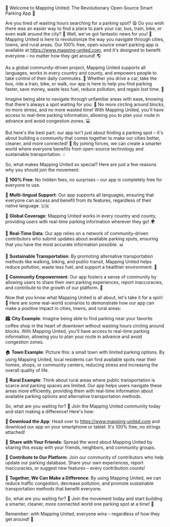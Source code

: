 🎉 Welcome to Mapping United: The Revolutionary Open-Source Smart Parking App 🚀

Are you tired of wasting hours searching for a parking spot? 😩 Do you wish there was an easier way to find a place to park your car, bus, train, bike, or even walk around the city? 👣 Well, we've got fantastic news for you! 📢 Mapping United is here to revolutionize the way you navigate through cities, towns, and rural areas. Our 100% free, open-source smart parking app is available at https://www.mapping-united.com, and it's designed to benefit everyone – no matter how they get around! 🌎

As a global community-driven project, Mapping United supports all languages, works in every country and county, and empowers people to take control of their daily commutes. 🌟 Whether you drive a car, take the bus, ride a train, bike, or walk, our app is here to help you find parking faster, save money, waste less fuel, reduce pollution, and regain lost time. 💪

Imagine being able to navigate through unfamiliar areas with ease, knowing that there's always a spot waiting for you. 📍 No more circling around blocks, no more stress, and no more wasted time! With Mapping United, you'll have access to real-time parking information, allowing you to plan your route in advance and avoid congestion zones. 💻

But here's the best part: our app isn't just about finding a parking spot – it's about building a community that comes together to make our cities better, cleaner, and more connected! 🌆 By joining forces, we can create a smarter world where everyone benefits from open-source technology and sustainable transportation. 💡

So, what makes Mapping United so special? Here are just a few reasons why you should join the movement:

🔹 **100% Free**: No hidden fees, no surprises – our app is completely free for everyone to use.

🔹 **Multi-lingual Support**: Our app supports all languages, ensuring that everyone can access and benefit from its features, regardless of their native language. 🇺🇳

🔹 **Global Coverage**: Mapping United works in every country and county, providing users with real-time parking information wherever they go! 🌍

🔹 **Real-Time Data**: Our app relies on a network of community-driven contributors who submit updates about available parking spots, ensuring that you have the most accurate information possible. 📊

🔹 **Sustainable Transportation**: By promoting alternative transportation methods like walking, biking, and public transit, Mapping United helps reduce pollution, waste less fuel, and support a healthier environment. 🌿

🔹 **Community Empowerment**: Our app fosters a sense of community by allowing users to share their own parking experiences, report inaccuracies, and contribute to the growth of our platform. 👥

Now that you know what Mapping United is all about, let's take it for a spin! 🚗 Here are some real-world scenarios to demonstrate how our app can make a positive impact in cities, towns, and rural areas:

🏙️ **City Example**: Imagine being able to find parking near your favorite coffee shop in the heart of downtown without wasting hours circling around blocks. With Mapping United, you'll have access to real-time parking information, allowing you to plan your route in advance and avoid congestion zones.

🏠 **Town Example**: Picture this: a small town with limited parking options. By using Mapping United, local residents can find available spots near their homes, shops, or community centers, reducing stress and increasing the overall quality of life.

🌳 **Rural Example**: Think about rural areas where public transportation is scarce and parking spaces are limited. Our app helps users navigate these areas more efficiently, providing them with real-time information about available parking options and alternative transportation methods.

So, what are you waiting for? 🤔 Join the Mapping United community today and start making a difference! Here's how:

📲 **Download the App**: Head over to https://www.mapping-united.com and download our app on your smartphone or tablet. It's 100% free, no strings attached!

💬 **Share with Your Friends**: Spread the word about Mapping United by sharing this essay with your friends, neighbors, and community groups.

👥 **Contribute to Our Platform**: Join our community of contributors who help update our parking database. Share your own experiences, report inaccuracies, or suggest new features – every contribution counts!

💪 **Together, We Can Make a Difference**: By using Mapping United, we can reduce traffic congestion, decrease pollution, and promote sustainable transportation methods that benefit everyone.

So, what are you waiting for? 🎉 Join the movement today and start building a smarter, cleaner, more connected world one parking spot at a time! 🔧

Remember: with Mapping United, everyone wins – regardless of how they get around! 🌈